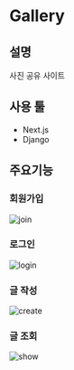 # Gallery
## 설명
사진 공유 사이트

## 사용 툴
- Next.js
- Django

## 주요기능
### 회원가입
![join](https://github.com/5121eun/gallery_front/assets/121006954/b9315323-65c8-4f68-8d02-2fe487be7514)

### 로그인
![login](https://github.com/5121eun/gallery_front/assets/121006954/21f27af5-94d2-437f-9153-03e6a78c332a)

### 글 작성
![create](https://github.com/5121eun/gallery_front/assets/121006954/5f1dc5e0-fd53-41c5-a6e6-737aea684652)

### 글 조회
![show](https://github.com/5121eun/gallery_front/assets/121006954/a85fabf4-933f-4282-84ab-165e87d22049)
